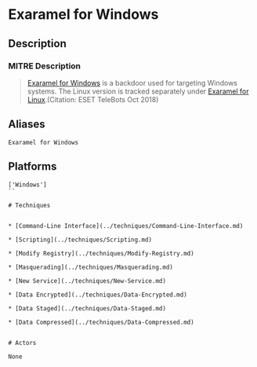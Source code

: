 
# Exaramel for Windows

## Description

### MITRE Description

> [Exaramel for Windows](https://attack.mitre.org/software/S0343) is a backdoor used for targeting Windows systems. The Linux version is tracked separately under [Exaramel for Linux](https://attack.mitre.org/software/S0401).(Citation: ESET TeleBots Oct 2018)

## Aliases

```
Exaramel for Windows
```

## Platforms

```
['Windows']
``

# Techniques


* [Command-Line Interface](../techniques/Command-Line-Interface.md)

* [Scripting](../techniques/Scripting.md)
    
* [Modify Registry](../techniques/Modify-Registry.md)
    
* [Masquerading](../techniques/Masquerading.md)
    
* [New Service](../techniques/New-Service.md)
    
* [Data Encrypted](../techniques/Data-Encrypted.md)
    
* [Data Staged](../techniques/Data-Staged.md)
    
* [Data Compressed](../techniques/Data-Compressed.md)
    

# Actors

None
